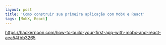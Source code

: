 ```yaml
---
layout: post
title: 'Como construir sua primeira aplicação com MobX e React'
tags: [MobX, React]
---
```


<https://hackernoon.com/how-to-build-your-first-app-with-mobx-and-react-aea54fbb3265>
